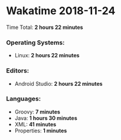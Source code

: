 # Wakatime 2018-11-24

Time Total: **2 hours 22 minutes**

### Operating Systems:
- Linux: **2 hours 22 minutes** 

### Editors:
- Android Studio: **2 hours 22 minutes** 

### Languages:
- Groovy: **7 minutes** 
- Java: **1 hours 30 minutes** 
- XML: **41 minutes** 
- Properties: **1 minutes** 

